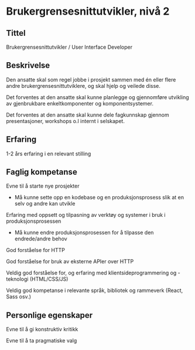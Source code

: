 # Brukergrensesnittutvikler, nivå 2

## Tittel

Brukergrensesnittutvikler / User Interface Developer

## Beskrivelse

Den ansatte skal som regel jobbe i prosjekt sammen med én eller flere andre brukergrensesnittutviklere, og skal hjelp og veilede disse.

Det forventes at den ansatte skal kunne planlegge og gjennomføre utvikling av gjenbrukbare enkeltkomponenter og komponentsystemer.

Det forventes at den ansatte skal kunne dele fagkunnskap gjennom presentasjoner, workshops o.l internt i selskapet.

## Erfaring

1-2 års erfaring i en relevant stilling

## Faglig kompetanse

Evne til å starte nye prosjekter

- Må kunne sette opp en kodebase og en produksjonsprosess slik at en selv og andre kan utvikle

Erfaring med oppsett og tilpasning av verktøy og systemer i bruk i produksjonsprosessen

- Må kunne endre produksjonsprosessen for å tilpasse den endrede/andre behov

God forståelse for HTTP

God forståelse for bruk av eksterne APIer over HTTP

Veldig god forståelse for, og erfaring med klientsideprogrammering og -teknologi (HTML/CSS/JS)

Veldig god kompetanse i relevante språk, bibliotek og rammeverk (React, Sass osv.)

## Personlige egenskaper

Evne til å gi konstruktiv kritikk

Evne til å ta pragmatiske valg

